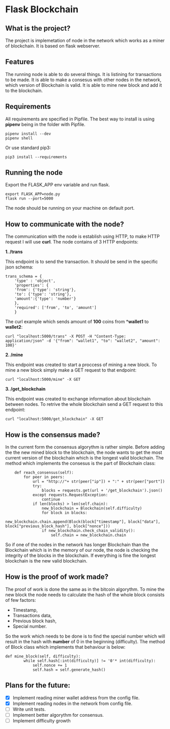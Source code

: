# Flask Blockchain

## What is the project?

The project is implemetation of node in the network which works as a miner of blockchain. It is based on flask webserver.

## Features

The running node is able to do several things.
It is listining for transactions to be made.
It is able to make a consesus with other nodes in the network, which version of Blockchain is valid.
It is able to mine new block and add it to the blockchain.

## Requirements

All requirements are specified in Pipfile. The best way to install is using **pipenv** being in the folder with Pipfile.

```
pipenv install --dev
pipenv shell
```

Or use standard pip3:

```
pip3 install --requirements
```

## Running the node

Export the FLASK_APP env variable and run flask.

```
export FLASK_APP=node.py
flask run --port=5000
```

The node should be running on your machine on default port.

## How to communicate with the node?

The communication with the node is establish using HTTP, to make HTTP request I will use **curl**. The node contains of 3 HTTP endpoints:

**1. /trans**

This endpoint is to send the transaction. It should be send in the specific json schema:
```
trans_schema = {
	'type' : 'object',
	'properties': {
	'from': {'type': 'string'},
	'to': {'type': 'string'},
	'amount':{'type': 'number'}
	},
	'required': ['from', 'to', 'amount']
	}
```
The curl example which sends amount of **100** coins from ***wallet1** to **wallet2**:

```
curl "localhost:5000/trans" -X POST -H "Content-Type: application/json" -d '{"from": "wallet1", "to": "wallet2", "amount": 100}'

```

**2. /mine**

This endpoint was created to start a proccess of mining a new block. To mine a new block simply make a GET request to that endpoint:
```
curl "localhost:5000/mine" -X GET
```

**3. /get_blockchain**

This endpoint was created to exchange information about blockchain between nodes. To retrive the whole blockchain send a GET request to this endpoint:
```
curl "localhost:5000/get_blockchain" -X GET
```


## How is the consensus made?

In the current form the consensus algorythm is rather simple. Before adding the the new mined block to the blockchain, the node wants to get the most current version of the blockchain which is the longest valid blockchain.
The method which implements the consesus is the part of Blockchain class:

```
	def reach_consensus(self):
		for peer in peers:
			url = "http://"+ str(peer["ip"]) + ":" + str(peer["port"])
			try:
				blocks = requests.get(url + '/get_blockchain').json()
			except requests.RequestException:
				continue
			if len(blocks) > len(self.chain):
				new_blockchain = Blockchain(self.difficulty)
				for block in blocks:
					new_blockchain.chain.append(Block(block["timestamp"], block["data"], block["previous_block_hash"], block["nonce"]))
				if new_blockchain.check_chain_validity():
					self.chain = new_blockchain.chain

```
So if one of the nodes in the network has longer Blockchain than the Blockchain which is in the memory of our node, the node is checking the integrity of the blocks in the blockchain. If everything is fine the longest blockchain is the new valid blockchain.

## How is the proof of work made?

The proof of work is done the same as in the bitcoin algorythm. To mine the new block the node needs to calculate the hash of the whole block consists of few factors:
- Timestamp,
- Transactions data,
- Previous block hash,
- Special number.

So the work which needs to be done is to find the special number which will result in the hash with **number** of 0 in the beginning (difficulty).
The method of Block class which implements that behaviour is below:
```
def mine_block(self, difficulty):
		while self.hash[:int(difficulty)] != '0'* int(difficulty):
			self.nonce += 1
			self.hash = self.generate_hash()
```

## Plans for the future:

- [x] Implement reading miner wallet address from the config file.
- [x] Implement reading nodes in the network from config file.
- [ ] Write unit tests.
- [ ] Implement better algorythm for consensus.
- [ ] Implement difficulty growth
